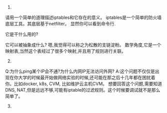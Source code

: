 1.
请用一个简单的道理描述iptables和它存在的意义。
iptables是一个简单的防火墙底层工具。其底层基于netfilter。
显然你可以看到命令行.

它是干什么用的?

它可以被抽象成什么?
嗯,我觉得可以称之为松散的支链淀粉。
数学角度,它是一个映射表,当然这个表经过了很多个映射,并且用了规则进行关联。

2.
Q:为什么ping某个IP会不通?为什么内网IP无法访问外网?
A:这个问题不仅仅是出现在你大学的时候最开始做网络实验的时候,还可能在那之后十几年都在困扰着你。比如docker, k8s, CVM, 比如维护云主机CVM。
想要回答这个问题,需要知道DNS, NAT,但是远远不够,可能有iptable的过滤规则。这个时候要调试就不是那么简单了。

3.

